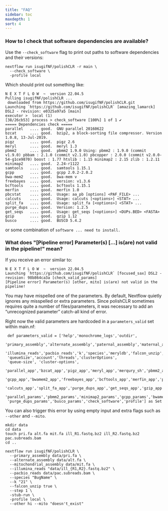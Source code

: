 ```yaml
---
title: "FAQ"
sidebar: toc
maxdepth: 1
sort: 4
---
```


### How to I check that software dependencies are available?

Use the `--check_software` flag to print out paths to software dependencies and their versions:

```
nextflow run isugifNF/polishCLR -r main \
  --check_software \
  -profile local
```

Which should print out something like:

```
N E X T F L O W  ~  version 22.04.5
Pulling isugifNF/polishCLR ...
 downloaded from https://github.com/isugifNF/polishCLR.git
Launching `https://github.com/isugifNF/polishCLR` [amazing_lamarck] DSL2 - revision: e0325a97a5 [main]
executor >  local (1)
[38/26cb53] process > check_software [100%] 1 of 1 ✔
===== Dependencies check =====
parallel   .... good.  GNU parallel 20160622
bzcat      .... good.  bzip2, a block-sorting file compressor. Version 1.0.8, 13-Jul-2019.
pigz       .... good.  pigz 2.6
meryl      .... good.  meryl 1.3
pbmm2      .... good.  pbmm2 1.9.0 Using: pbmm2 : 1.9.0 (commit v1.9.0) pbbam : 2.1.0 (commit v2.1.0) pbcopper : 2.0.0 (commit v2.0.0-54-g1ce9870) boost : 1.77 htslib : 1.15 minimap2 : 2.15 zlib : 1.2.11
minimap2   .... good.  2.24-r1122
samtools   .... good.  samtools 1.15.1
gcpp       .... good.  gcpp 2.0.2-2.0.2
bwa-mem2   .... good.  bwa-mem v
freebayes  .... good.  version: v1.3.6
bcftools   .... good.  bcftools 1.15.1
merfin     .... good.  merfin 1.0
pbcstat    .... good.  Usage: aa_pb [options] <PAF_FILE> ...
calcuts    .... good.  Usage: calcuts [<options>] <STAT> ...
split_fa   .... good.  Usage: split_fa [<options>] <STAT> ...
purge_dups .... good.  Version: 1.2.5
get_seqs   .... good.  Usage: get_seqs [<options>] <DUPs.BED> <FASTA>
gzip       .... good.  gzip 1.12
busco      .... good.  BUSCO 5.4.2
```

or some combination of `software ... need to install.`


### What does "[Pipeline error] Parameter(s) [...] is(are) not valid in the pipeline!" mean?

If you receive an error similar to:

```
N E X T F L O W  ~  version 22.04.5
Launching `https://github.com/isugifNF/polishCLR` [focused_sax] DSL2 - revision: 98b864ca3a [check_valid_params]
[Pipeline error] Parameter(s) [other, mito] is(are) not valid in the pipeline!
```

You may have mispelled one of the parameters. By default, Nextflow quietly ignores any misspelled or extra parameters. Since polishCLR sometimes requires quite a number of files/parameters, it was necessary to add an “unrecognized parameter” catch-all kind of error.

Right now the valid parameters are hardcoded in a `parameters_valid` set within main.nf:

```
 def parameters_valid = ['help','monochrome_logs','outdir', 
 'primary_assembly','alternate_assembly','paternal_assembly','maternal_assembly','mitochondrial_assembly', 
 'illumina_reads','pacbio_reads','k','species','meryldb','falcon_unzip','same_specimen','steptwo','step', 
 'queueSize','account','threads','clusterOptions', 
 'queue-size', 'cluster-options', 
 'parallel_app','bzcat_app','pigz_app','meryl_app','merqury_sh','pbmm2_app','minimap2_app','samtools_app', 
 'gcpp_app','bwamem2_app','freebayes_app','bcftools_app','merfin_app','pbcstat_app','hist_plot_py', 
 'calcuts_app','split_fa_app','purge_dups_app','get_seqs_app','gzip_app','busco_app','busco_lineage', 
 'parallel_params','pbmm2_params','minimap2_params','gcpp_params','bwamem2_params','freebayes_params', 
 'purge_dups_params','busco_params','check_software','profile'] as Set 
```

You can also trigger this error by using empty input and extra flags such as `--other` and `--mito`. 

```
mkdir data 
cd data
touch pri.fa alt.fa mit.fa ill_R1.fastq.bz2 ill_R2.fastq.bz2 pac.subreads.bam
cd ..

nextflow run isugifNF/polishCLR \
  --primary_assembly data/pri.fa \
  --alternate_assembly data/alt.fa \
  --mitochondrial_assembly data/mit.fa \
  --illumina_reads "data/ill_{R1,R2}.fastq.bz2" \
  --pacbio_reads data/pac.subreads.bam \
  --species "BugName" \
  --k "21" \
  --falcon_unzip true \
  --step 1 \
  -stub-run \
  -profile local \
  --other hi --mito "doesn't_exist"
```